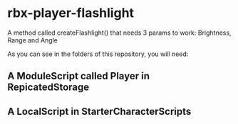 # rbx-player-flashlight
A method called createFlashlight() that needs 3 params to work: Brightness, Range and Angle

As you can see in the folders of this repository, you will need:
## A ModuleScript called Player in RepicatedStorage
## A LocalScript in StarterCharacterScripts
